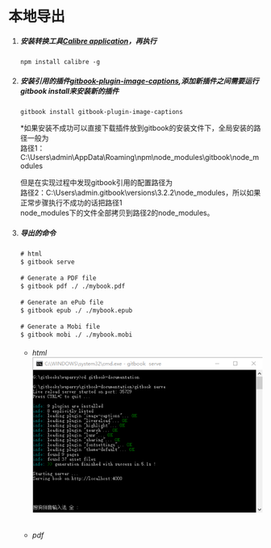 # 本地导出

1. ##### 安装转换工具[Calibre application](https://calibre-ebook.com/download)，再执行

   ```
   npm install calibre -g
   ```
2. ##### 安装引用的插件[gitbook-plugin-image-captions](https://plugins.gitbook.com/plugin/image-captions),添加新插件之间需要运行gitbook install来安装新的插件

   ```
   gitbook install gitbook-plugin-image-captions
   ```

   \*如果安装不成功可以直接下载插件放到gitbook的安装文件下，全局安装的路径一般为  
   路径1：C:\Users\admin\AppData\Roaming\npm\node\_modules\gitbook\node\_modules

   但是在实现过程中发现gitbook引用的配置路径为  
   路径2：C:\Users\admin.gitbook\versions\3.2.2\node\_modules，所以如果正常步骤执行不成功的话把路径1  
    node\_modules下的文件全部拷贝到路径2的node\_modules。

3. ##### 导出的命令

   ```
   # html
   $ gitbook serve

   # Generate a PDF file
   $ gitbook pdf ./ ./mybook.pdf

   # Generate an ePub file
   $ gitbook epub ./ ./mybook.epub

   # Generate a Mobi file
   $ gitbook mobi ./ ./mybook.mobi
   ```

   * ###### html ![](/assets/import13.png)
   * ###### pdf



